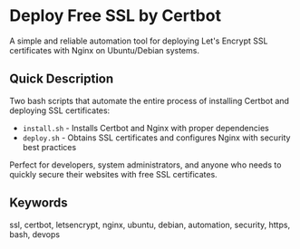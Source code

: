 # Deploy Free SSL by Certbot

A simple and reliable automation tool for deploying Let's Encrypt SSL certificates with Nginx on Ubuntu/Debian systems.

## Quick Description

Two bash scripts that automate the entire process of installing Certbot and deploying SSL certificates:
- `install.sh` - Installs Certbot and Nginx with proper dependencies
- `deploy.sh` - Obtains SSL certificates and configures Nginx with security best practices

Perfect for developers, system administrators, and anyone who needs to quickly secure their websites with free SSL certificates.

## Keywords

ssl, certbot, letsencrypt, nginx, ubuntu, debian, automation, security, https, bash, devops
